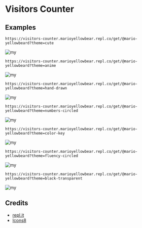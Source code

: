 # Visitors Counter

## Examples

```
https://visitors-counter.marioyellowbear.repl.co/get/@mario-yellowbeard?theme=cute
```
![my](https://visitors-counter.marioyellowbear.repl.co/get/@mario-yellowbeard?theme=cute)

```
https://visitors-counter.marioyellowbear.repl.co/get/@mario-yellowbeard?theme=anime
```
![my](https://visitors-counter.marioyellowbear.repl.co/get/@mario-yellowbeard?theme=anime)

```
https://visitors-counter.marioyellowbear.repl.co/get/@mario-yellowbeard?theme=hand-drawn
```
![my](https://visitors-counter.marioyellowbear.repl.co/get/@mario-yellowbeard?theme=hand-drawn)

```
https://visitors-counter.marioyellowbear.repl.co/get/@mario-yellowbeard?theme=numbers-circled
```
![my](https://visitors-counter.marioyellowbear.repl.co/get/@mario-yellowbeard?theme=numbers-circled)

```
https://visitors-counter.marioyellowbear.repl.co/get/@mario-yellowbeard?theme=color-key
```
![my](https://visitors-counter.marioyellowbear.repl.co/get/@mario-yellowbeard?theme=color-key)

```
https://visitors-counter.marioyellowbear.repl.co/get/@mario-yellowbeard?theme=fluency-circled
```
![my](https://visitors-counter.marioyellowbear.repl.co/get/@mario-yellowbeard?theme=fluency-circled)

```
https://visitors-counter.marioyellowbear.repl.co/get/@mario-yellowbeard?theme=black-transparent
```
![my](https://visitors-counter.marioyellowbear.repl.co/get/@mario-yellowbeard?theme=black-transparent)


## Credits

*   [repl.it](https://repl.it/)
*   [Icons8](https://icons8.com/icons/set/star)

